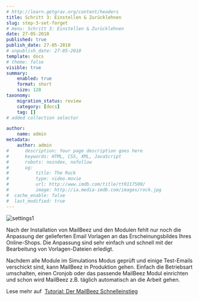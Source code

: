 ```yaml
---
# http://learn.getgrav.org/content/headers
title: Schritt 3: Einstellen & Zurücklehnen
slug: step-3-set-forget
# menu: Schritt 3: Einstellen & Zurücklehnen
date: 27-05-2010
published: true
publish_date: 27-05-2010
# unpublish_date: 27-05-2010
template: docs
# theme: false
visible: true
summary:
    enabled: true
    format: short
    size: 128
taxonomy:
    migration_status: review
    category: [docs]
    tag: []
# added collection selector

author:
    name: admin
metadata:
    author: admin
#      description: Your page description goes here
#      keywords: HTML, CSS, XML, JavaScript
#      robots: noindex, nofollow
#      og:
#          title: The Rock
#          type: video.movie
#          url: http://www.imdb.com/title/tt0117500/
#          image: http://ia.media-imdb.com/images/rock.jpg
#  cache_enable: false
#  last_modified: true
---
```


![](http://www.mailbeez.com/wp-content/uploads/2010/05/settings1.png "settings1")

Nach der Installation von MailBeez und den Modulen fehlt nur noch die Anpassung der gelieferten Email Vorlagen an das Erscheinungsbildes Ihres Online-Shops. Die Anpassung sind sehr einfach und schnell mit der Bearbeitung von Vorlagen-Dateien erledigt.

Nachdem alle Module im Simulations Modus geprüft und einige Test-Emails verschickt sind, kann MailBeez in Produktion gehen. Einfach die Betriebsart umschalten, einen Cronjob oder das passende MailBeez Modul einrichten und schon wird MailBeez z.B. täglich automatisch an die Arbeit gehen.

Lese mehr auf  [Tutorial: Der MailBeez Schnelleinstieg](http://localhost/wordpress_mailbeez_EOL/documentation/tutorials/guide-to-getting-started/)
